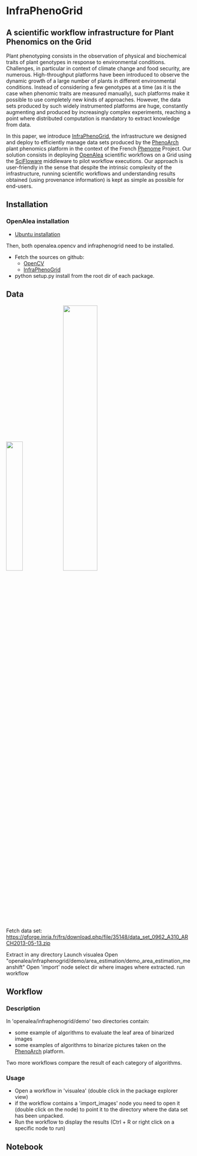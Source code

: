 # InfraPhenoGrid

## A scientific workflow infrastructure for Plant Phenomics on the Grid

Plant phenotyping consists in the observation of physical and biochemical traits of plant genotypes in response to environmental conditions.
Challenges, in particular in context of climate change and food security, are numerous. High-throughput platforms have been introduced
to observe the  dynamic growth of a large number of plants in different environmental
conditions. Instead of considering a few genotypes at a time (as it is the case when phenomic traits are measured manually), such platforms make it possible to use completely new kinds of approaches.
However, the data sets produced by such widely instrumented platforms are huge, constantly augmenting and produced by increasingly complex experiments, reaching a point where distributed computation is mandatory to extract knowledge from data.

In this paper, we introduce [InfraPhenoGrid], the infrastructure we designed and deploy to efficiently manage data sets produced by the
[PhenoArch] plant phenomics platform in the context of the French [Phenome] Project. Our solution consists in deploying [OpenAlea] scientific workflows on a Grid using the [SciFloware] middleware to pilot workflow executions. Our approach is user-friendly
in the sense that despite the intrinsic complexity of the infrastructure,
running scientific workflows and understanding results obtained (using provenance information) is kept as simple as possible for end-users.

[InfraPhenoGrid]: https://github.com/openalea/InfraPhenoGrid
[PhenoArch]: https://www6.montpellier.inra.fr/lepse_eng/M3P/PHENOARCH-platform
[Phenome]: https://www.phenome-fppn.fr/phenome_eng/
[SciFloware]: http://www-sop.inria.fr/members/Didier.Parigot/pmwiki/Scifloware/
[OpenAlea]: http://openalea.gforge.inria.fr
[openCV]: https://github.com/openalea/openalea-opencv.git

## Installation

### OpenAlea installation
- [Ubuntu installation](http://openalea.gforge.inria.fr/dokuwiki/doku.php?id=download:linux)

Then, both openalea.opencv and infraphenogrid need to be installed.
- Fetch the sources on github:
  - [OpenCV]
  - [InfraPhenoGrid]
- python setup.py install from the root dir of each package.

## Data

<img src="./src/openalea/infraphenogrid/share/data/images/side_blob_test_1.png" width="30%"/>
<img src="./src/openalea/infraphenogrid/share/data/images/top_blob_test.png" width="43%"/>

Fetch data set:
https://gforge.inria.fr/frs/download.php/file/35148/data_set_0962_A310_ARCH2013-05-13.zip

Extract in any directory
Launch visualea
Open "openalea/infraphenogrid/demo/area_estimation/demo_area_estimation_meanshift"
Open 'import' node
select dir where images where extracted.
run workflow

## Workflow

### Description

In 'openalea/infraphenogrid/demo' two directories contain:
- some example of algorithms to evaluate the leaf area of binarized images
- some examples of algorithms to binarize pictures taken on the [PhenoArch] platform.

Two more workflows compare the result of each category of algorithms.

### Usage

- Open a workflow in 'visualea' (double click in the package explorer view)
- if the workflow contains a 'import_images' node you need to open it (double click on the node)
to point it to the directory where the data set has been unpacked.
- Run the workflow to display the results (Ctrl + R or right click on a specific node to run)

## Notebook

